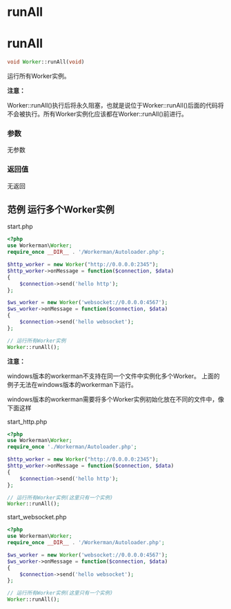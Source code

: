 # runAll

# runAll


```php 
void Worker::runAll(void)

```
运行所有Worker实例。

**注意：**

Worker::runAll()执行后将永久阻塞，也就是说位于Worker::runAll()后面的代码将不会被执行。所有Worker实例化应该都在Worker::runAll()前进行。

### 参数

无参数

### 返回值

无返回

## 范例 运行多个Worker实例

start.php


```php 
<?php
use Workerman\Worker;
require_once __DIR__ . '/Workerman/Autoloader.php';

$http_worker = new Worker("http://0.0.0.0:2345");
$http_worker->onMessage = function($connection, $data)
{
    $connection->send('hello http');
};

$ws_worker = new Worker('websocket://0.0.0.0:4567');
$ws_worker->onMessage = function($connection, $data)
{
    $connection->send('hello websocket');
};

// 运行所有Worker实例
Worker::runAll();

```
**注意：**

windows版本的workerman不支持在同一个文件中实例化多个Worker。
上面的例子无法在windows版本的workerman下运行。

windows版本的workerman需要将多个Worker实例初始化放在不同的文件中，像下面这样

start\_http.php


```php 
<?php
use Workerman\Worker;
require_once './Workerman/Autoloader.php';

$http_worker = new Worker("http://0.0.0.0:2345");
$http_worker->onMessage = function($connection, $data)
{
    $connection->send('hello http');
};

// 运行所有Worker实例(这里只有一个实例)
Worker::runAll();

```
start\_websocket.php


```php 
<?php
use Workerman\Worker;
require_once __DIR__ . '/Workerman/Autoloader.php';

$ws_worker = new Worker('websocket://0.0.0.0:4567');
$ws_worker->onMessage = function($connection, $data)
{
    $connection->send('hello websocket');
};

// 运行所有Worker实例(这里只有一个实例)
Worker::runAll();

```